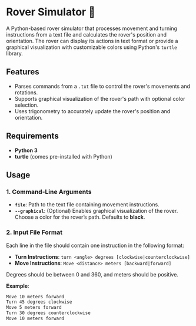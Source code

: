 # Rover Simulator 🚀

A Python-based rover simulator that processes movement and turning instructions from a text file and calculates the rover's position and orientation. The rover can display its actions in text format or provide a graphical visualization with customizable colors using Python's `turtle` library.

## Features

- Parses commands from a `.txt` file to control the rover's movements and rotations.
- Supports graphical visualization of the rover's path with optional color selection.
- Uses trigonometry to accurately update the rover's position and orientation.

## Requirements

- **Python 3**
- **turtle** (comes pre-installed with Python)

## Usage

### 1. Command-Line Arguments

- **`file`**: Path to the text file containing movement instructions.
- **`--graphical`**: (Optional) Enables graphical visualization of the rover. Choose a color for the rover’s path. Defaults to **black**.

### 2. Input File Format

Each line in the file should contain one instruction in the following format:

- **Turn Instructions**: `turn <angle> degrees [clockwise|counterclockwise]`
- **Move Instructions**: `Move <distance> meters [backward|forward]`

Degrees should be between 0 and 360, and meters should be positive.

**Example**:
```txt
Move 10 meters forward
Turn 45 degrees clockwise
Move 5 meters forward
Turn 30 degrees counterclockwise
Move 10 meters forward

